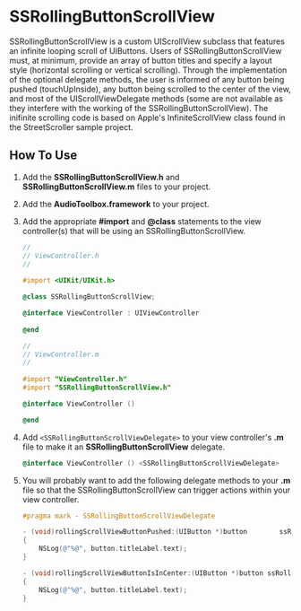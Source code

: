 SSRollingButtonScrollView
=========================

SSRollingButtonScrollView is a custom UIScrollView subclass that features an infinite looping scroll of UIButtons. Users of SSRollingButtonScrollView must, at minimum, provide an array of button titles and specify a layout style (horizontal scrolling or vertical scrolling). Through the implementation of the optional delegate methods, the user is informed of any button being pushed (touchUpInside), any button being scrolled to the center of the view, and most of the UIScrollViewDelegate methods (some are not available as they interfere with the working of the SSRollingButtonScrollView). The inifinite scrolling code is based on Apple's InfiniteScrollView class found in the StreetScroller sample project.


How To Use
----------

1. Add the **SSRollingButtonScrollView.h** and **SSRollingButtonScrollView.m** files to your project.

2. Add the **AudioToolbox.framework** to your project.

3. Add the appropriate **#import** and **@class** statements to the view controller(s) that will be using an SSRollingButtonScrollView.
      
      ```objectivec
      //
      // ViewController.h
      //
        
      #import <UIKit/UIKit.h>

      @class SSRollingButtonScrollView;

      @interface ViewController : UIViewController
        
      @end
      ```
      
      ```objectivec
      //
      // ViewController.m
      //
        
      #import "ViewController.h"
      #import "SSRollingButtonScrollView.h"

      @interface ViewController ()

      @end
      ```
      
4. Add `<SSRollingButtonScrollViewDelegate>` to your view controller's **.m** file to make it an **SSRollingButtonScrollView** delegate.

      ```objectivec
      @interface ViewController () <SSRollingButtonScrollViewDelegate>
      ```

5. You will probably want to add the following delegate methods to your **.m** file so that the SSRollingButtonScrollView can trigger actions within your view controller.

	```objectivec
	#pragma mark - SSRollingButtonScrollViewDelegate

	- (void)rollingScrollViewButtonPushed:(UIButton *)button 		ssRollingButtonScrollView:(SSRollingButtonScrollView *)rollingButtonScrollView
	{
    	NSLog(@"%@", button.titleLabel.text);
	}

	- (void)rollingScrollViewButtonIsInCenter:(UIButton *)button ssRollingButtonScrollView:(SSRollingButtonScrollView *)rollingButtonScrollView
	{
    	NSLog(@"%@", button.titleLabel.text);
	}
	```